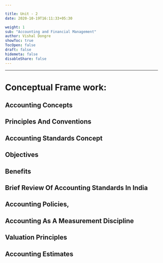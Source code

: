 ```yaml
---

title: Unit - 2 
date: 2020-10-19T16:11:33+05:30

weight: 1
sub: "Accounting and Financial Management"
author: Vishal Dongre
showToc: true
TocOpen: false
draft: false
hidemeta: false
disableShare: false
---
```



---

# Conceptual Frame work: 

## Accounting Concepts

## Principles And Conventions

## Accounting Standards Concept

## Objectives

## Benefits

## Brief Review Of Accounting Standards In India

## Accounting Policies,

## Accounting As A Measurement Discipline

## Valuation Principles

## Accounting Estimates
